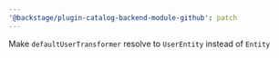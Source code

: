 ```yaml
---
'@backstage/plugin-catalog-backend-module-github': patch
---
```


Make `defaultUserTransformer` resolve to `UserEntity` instead of `Entity`
